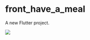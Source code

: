 # front_have_a_meal

A new Flutter project.

<img src="https://img.shields.io/badge/-Flutter-344CB7?style=flat-plastic&logo=Flutter&logoColor=white"/></a>
